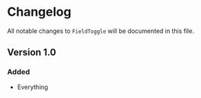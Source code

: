 # Changelog

All notable changes to `FieldToggle` will be documented in this file.

## Version 1.0

### Added
- Everything
